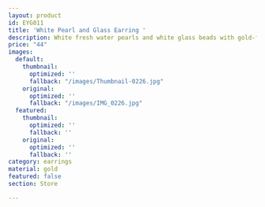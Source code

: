 ```yaml
---
layout: product
id: EYG011
title: 'White Pearl and Glass Earring '
description: White fresh water pearls and white glass beads with gold-filled hooks.
price: "44"
images:
  default:
    thumbnail:
      optimized: ''
      fallback: "/images/Thumbnail-0226.jpg"
    original:
      optimized: ''
      fallback: "/images/IMG_0226.jpg"
  featured:
    thumbnail:
      optimized: ''
      fallback: ''
    original:
      optimized: ''
      fallback: ''
category: earrings
material: gold
featured: false
section: Store

---
```

